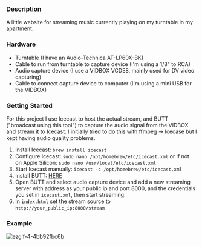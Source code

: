 ### Description
A little website for streaming music currently playing on my turntable in my apartment.

### Hardware
- Turntable (I have an Audio-Technica AT-LP60X-BK)
- Cable to run from turntable to capture device (I'm using a 1/8" to RCA)
- Audio capture device (I use a VIDBOX VCDE8, mainly used for DV video capturing)
- Cable to connect capture device to computer (I'm using a mini USB for the VIDBOX)

### Getting Started
For this project I use Icecast to host the actual stream, and BUTT ("broadcast using this tool") to capture the audio signal from the VIDBOX and stream it to Icecast.  I initially tried to do this with ffmpeg -> Icecase but I kept having audio quality problems.

1) Install Icecast: `brew install icecast`
2) Configure Icecast: `sudo nano /opt/homebrew/etc/icecast.xml` or if not on Apple Silicon: `sudo nano /usr/local/etc/icecast.xml`
3) Start Icecast manually: `icecast -c /opt/homebrew/etc/icecast.xml`
4) Install BUTT: [HERE](https://danielnoethen.de/butt/)
5) Open BUTT and select audio capture device and add a new streaming server with address as your public ip and port 8000, and the credentials you set in `icecast.xml`, then start streaming.
6) In `index.html` set the stream source to `http://your_public_ip:8000/stream`

### Example

![ezgif-4-4bb92fbc6b](https://github.com/user-attachments/assets/1e87cb7f-4c50-45b7-9857-796943b0080a)

